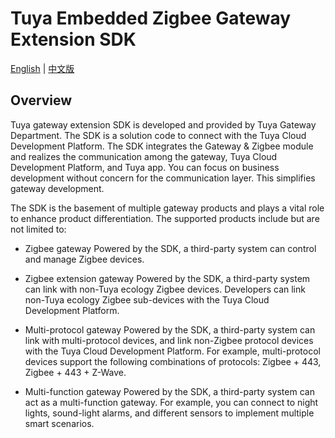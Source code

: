 # Tuya Embedded Zigbee Gateway Extension SDK

[English](README.md) | [中文版](README_cn.md)

## Overview
Tuya gateway extension SDK is developed and provided by Tuya Gateway Department. The SDK is a solution code to connect with the Tuya Cloud Development Platform. The SDK integrates the Gateway & Zigbee module and realizes the communication among the gateway, Tuya Cloud Development Platform, and Tuya app. You can focus on business development without concern for the communication layer. This simplifies gateway development.

The SDK is the basement of multiple gateway products and plays a vital role to enhance product differentiation. The supported products include but are not limited to:

- Zigbee gateway
    Powered by the SDK, a third-party system can control and manage Zigbee devices.

- Zigbee extension gateway
    Powered by the SDK, a third-party system can link with non-Tuya ecology Zigbee devices. Developers can link non-Tuya ecology Zigbee sub-devices with the Tuya Cloud Development Platform.

- Multi-protocol gateway
    Powered by the SDK, a third-party system can link with multi-protocol devices, and link non-Zigbee protocol devices with the Tuya Cloud Development Platform. For example, multi-protocol devices support the following combinations of protocols: Zigbee + 443, Zigbee + 443 + Z-Wave.

- Multi-function gateway
    Powered by the SDK, a third-party system can act as a multi-function gateway. For example, you can connect to night lights, sound-light alarms, and different sensors to implement multiple smart scenarios.
## Get started

[Extension SDK for Tuya Gateway](https://developer.tuya.com/en/docs/iot/smart-product-solution/product-solutiongateway/gateway-extension-sdk-access-solution/tuya-gateway-extension-sdk-development-manual?id=K9dudnkt0lnx4)

## References


## Support
- Tuya IoT Developer Platform: https://developer.tuya.com/en/
- Tuya Smart Help Center: https://support.tuya.com/en/help
- Technical Support Console: https://service.console.tuya.com


